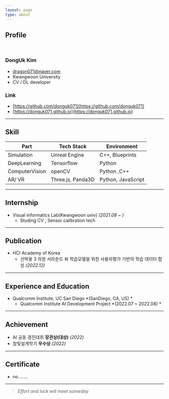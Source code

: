 ```yaml
---
layout: page
type: about
---
```


## Profile

</br>

### DongUk Kim
- dragon071@naver.com
- Kwangwoon University
- CV / DL developer

### Link
- [https://github.com/donguk071](https://github.com/donguk071)
- [https://donguk071.github.io](https://donguk071.github.io)

---

## Skill

Part | Tech Stack | Environment
---|---|---
Simulation | Unreal Engine | C++, Blueprints
DeepLearning | Tensorflow | Python
ComputerVision | openCV | Python ,C++
AR/ VR| Three.js, Panda3D | Python, JavaScript

---

## Internship

- Visual informatics Lab(Kwangwoon univ) *(2021.08 ~ )*
  - Studing CV , Sensor calibration  tech 
  
---

## Publication

- HCI Academy of Korea
  - 선박용 3 차원 서라운드 뷰 학습모델을 위한 사용자평가 기반의 학습 데이터 합성 *(2022.12)*

---

## Experience and Education

- Qualcomm Institute, UC San Diego *(SanDiego, CA, US) *
  - Qualcomm Institute AI Development Project *(2022.07 ~ 2022.08) *


---

## Achievement

- AI 공동 경진대회 **장관상(대상)** *(2022)*
- 참빛설계학기 **우수상** *(2022)*

---

## Certificate

- no........


---

> *Effort and luck will meet someday*